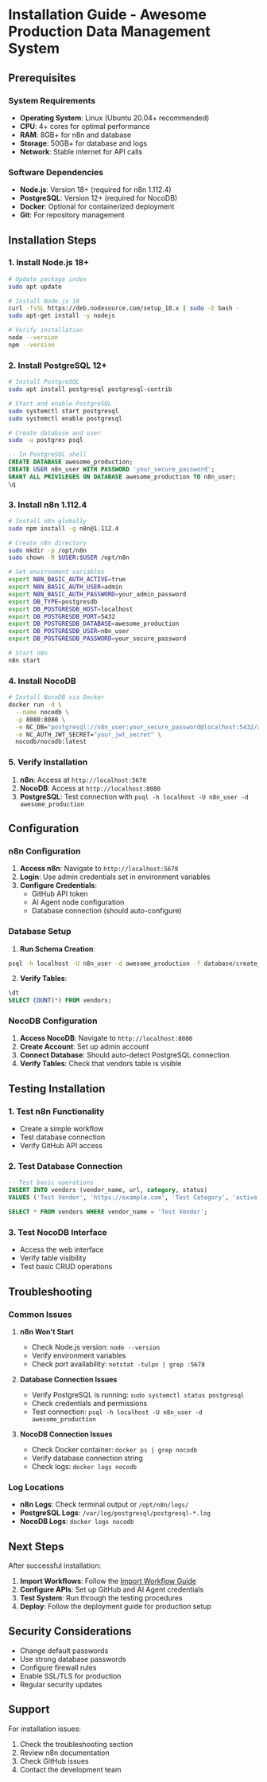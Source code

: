 # Installation Guide - Awesome Production Data Management System

## Prerequisites

### System Requirements

- **Operating System**: Linux (Ubuntu 20.04+ recommended)
- **CPU**: 4+ cores for optimal performance
- **RAM**: 8GB+ for n8n and database
- **Storage**: 50GB+ for database and logs
- **Network**: Stable internet for API calls

### Software Dependencies

- **Node.js**: Version 18+ (required for n8n 1.112.4)
- **PostgreSQL**: Version 12+ (required for NocoDB)
- **Docker**: Optional for containerized deployment
- **Git**: For repository management

## Installation Steps

### 1. Install Node.js 18+

```bash
# Update package index
sudo apt update

# Install Node.js 18
curl -fsSL https://deb.nodesource.com/setup_18.x | sudo -E bash -
sudo apt-get install -y nodejs

# Verify installation
node --version
npm --version
```

### 2. Install PostgreSQL 12+

```bash
# Install PostgreSQL
sudo apt install postgresql postgresql-contrib

# Start and enable PostgreSQL
sudo systemctl start postgresql
sudo systemctl enable postgresql

# Create database and user
sudo -u postgres psql
```

```sql
-- In PostgreSQL shell
CREATE DATABASE awesome_production;
CREATE USER n8n_user WITH PASSWORD 'your_secure_password';
GRANT ALL PRIVILEGES ON DATABASE awesome_production TO n8n_user;
\q
```

### 3. Install n8n 1.112.4

```bash
# Install n8n globally
sudo npm install -g n8n@1.112.4

# Create n8n directory
sudo mkdir -p /opt/n8n
sudo chown -R $USER:$USER /opt/n8n

# Set environment variables
export N8N_BASIC_AUTH_ACTIVE=true
export N8N_BASIC_AUTH_USER=admin
export N8N_BASIC_AUTH_PASSWORD=your_admin_password
export DB_TYPE=postgresdb
export DB_POSTGRESDB_HOST=localhost
export DB_POSTGRESDB_PORT=5432
export DB_POSTGRESDB_DATABASE=awesome_production
export DB_POSTGRESDB_USER=n8n_user
export DB_POSTGRESDB_PASSWORD=your_secure_password

# Start n8n
n8n start
```

### 4. Install NocoDB

```bash
# Install NocoDB via Docker
docker run -d \
  --name nocodb \
  -p 8080:8080 \
  -e NC_DB="postgresql://n8n_user:your_secure_password@localhost:5432/awesome_production" \
  -e NC_AUTH_JWT_SECRET="your_jwt_secret" \
  nocodb/nocodb:latest
```

### 5. Verify Installation

1. **n8n**: Access at `http://localhost:5678`
2. **NocoDB**: Access at `http://localhost:8080`
3. **PostgreSQL**: Test connection with `psql -h localhost -U n8n_user -d awesome_production`

## Configuration

### n8n Configuration

1. **Access n8n**: Navigate to `http://localhost:5678`
2. **Login**: Use admin credentials set in environment variables
3. **Configure Credentials**:
   - GitHub API token
   - AI Agent node configuration
   - Database connection (should auto-configure)

### Database Setup

1. **Run Schema Creation**:

```bash
psql -h localhost -U n8n_user -d awesome_production -f database/create_schema.sql
```

2. **Verify Tables**:

```sql
\dt
SELECT COUNT(*) FROM vendors;
```

### NocoDB Configuration

1. **Access NocoDB**: Navigate to `http://localhost:8080`
2. **Create Account**: Set up admin account
3. **Connect Database**: Should auto-detect PostgreSQL connection
4. **Verify Tables**: Check that vendors table is visible

## Testing Installation

### 1. Test n8n Functionality

- Create a simple workflow
- Test database connection
- Verify GitHub API access

### 2. Test Database Connection

```sql
-- Test basic operations
INSERT INTO vendors (vendor_name, url, category, status)
VALUES ('Test Vendor', 'https://example.com', 'Test Category', 'active');

SELECT * FROM vendors WHERE vendor_name = 'Test Vendor';
```

### 3. Test NocoDB Interface

- Access the web interface
- Verify table visibility
- Test basic CRUD operations

## Troubleshooting

### Common Issues

1. **n8n Won't Start**

   - Check Node.js version: `node --version`
   - Verify environment variables
   - Check port availability: `netstat -tulpn | grep :5678`

2. **Database Connection Issues**

   - Verify PostgreSQL is running: `sudo systemctl status postgresql`
   - Check credentials and permissions
   - Test connection: `psql -h localhost -U n8n_user -d awesome_production`

3. **NocoDB Connection Issues**
   - Check Docker container: `docker ps | grep nocodb`
   - Verify database connection string
   - Check logs: `docker logs nocodb`

### Log Locations

- **n8n Logs**: Check terminal output or `/opt/n8n/logs/`
- **PostgreSQL Logs**: `/var/log/postgresql/postgresql-*.log`
- **NocoDB Logs**: `docker logs nocodb`

## Next Steps

After successful installation:

1. **Import Workflows**: Follow the [Import Workflow Guide](workflows/import-workflow-implementation.md)
2. **Configure APIs**: Set up GitHub and AI Agent credentials
3. **Test System**: Run through the testing procedures
4. **Deploy**: Follow the deployment guide for production setup

## Security Considerations

- Change default passwords
- Use strong database passwords
- Configure firewall rules
- Enable SSL/TLS for production
- Regular security updates

## Support

For installation issues:

1. Check the troubleshooting section
2. Review n8n documentation
3. Check GitHub issues
4. Contact the development team
